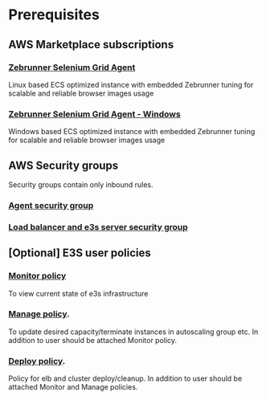 # Prerequisites

## AWS Marketplace subscriptions

### [Zebrunner Selenium Grid Agent](https://aws.amazon.com/marketplace/pp/prodview-qykvcpnstrlzi?sr=0-2&ref_=beagle&applicationId=AWSMPContessa)
Linux based ECS optimized instance with embedded Zebrunner tuning for scalable and reliable browser images usage

### [Zebrunner Selenium Grid Agent - Windows](https://aws.amazon.com/marketplace/pp/prodview-wmwdyq54i36jy?sr=0-4&ref_=beagle&applicationId=AWSMPContessa)
Windows based ECS optimized instance with embedded Zebrunner tuning for scalable and reliable browser images usage

## AWS Security groups

Security groups contain only inbound rules. 

### [Agent security group](cli-input/security-groups/e3s-agent-sg.json)

### [Load balancer and e3s server security group](cli-input/security-groups/e3s-sg.json)

## [Optional] E3S user policies
 
### [Monitor policy](cli-input/security-groups/e3s-monitor-policy.json)
To view current state of e3s infrastructure

### [Manage policy](cli-input/security-groups/e3s-manage-policy.json).
To update desired capacity/terminate instances in autoscaling group etc. In addition to user should be attached Monitor policy.

### [Deploy policy](cli-input/security-groups/e3s-deploy-policy.json).
Policy for elb and cluster deploy/cleanup. In addition to user should be attached Monitor and Manage policies.

